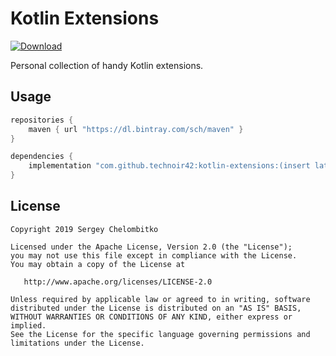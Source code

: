 Kotlin Extensions
=================

[ ![Download](https://api.bintray.com/packages/sch/maven/kotlin-extensions/images/download.svg) ](https://bintray.com/sch/maven/kotlin-extensions/_latestVersion)

Personal collection of handy Kotlin extensions.

## Usage
```gradle
repositories {
    maven { url "https://dl.bintray.com/sch/maven" }
}

dependencies {
    implementation "com.github.technoir42:kotlin-extensions:(insert latest version)"
}
```

## License

```
Copyright 2019 Sergey Chelombitko

Licensed under the Apache License, Version 2.0 (the "License");
you may not use this file except in compliance with the License.
You may obtain a copy of the License at

   http://www.apache.org/licenses/LICENSE-2.0

Unless required by applicable law or agreed to in writing, software
distributed under the License is distributed on an "AS IS" BASIS,
WITHOUT WARRANTIES OR CONDITIONS OF ANY KIND, either express or implied.
See the License for the specific language governing permissions and
limitations under the License.
```
